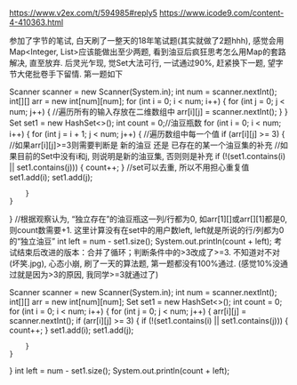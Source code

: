 https://www.v2ex.com/t/594985#reply5
https://www.icode9.com/content-4-410363.html


参加了字节的笔试, 白天刷了一整天的18年笔试题(其实就做了2题hhh), 感觉会用Map<Integer, List>应该能做出至少两题, 
看到油豆后疯狂思考怎么用Map的套路解决, 直至放弃. 后灵光乍现, 觉Set大法可行, 一试通过90%, 赶紧换下一题, 望字节大佬批卷手下留情.
第一题如下

Scanner scanner = new Scanner(System.in);
int num = scanner.nextInt();
int[][] arr = new int[num][num];
for (int i = 0; i < num; i++) {
    for (int j = 0; j < num; j++) {
    	//遍历所有的输入存放在二维数组中
        arr[i][j] = scanner.nextInt();
    }
}
Set<Integer> set1 = new HashSet<>();
int count = 0;//油豆瓶数
for (int i = 0; i < num; i++) {
    for (int j = i + 1; j < num; j++) {
    	//遍历数组中每一个值
        if (arr[i][j] >= 3) {
        	//如果arr[i][j]>=3则需要判断是 新的油豆 还是 已存在的某一个油豆集的补充
        	//如果目前的Set中没有i和j, 则说明是新的油豆集, 否则则是补充
            if (!(set1.contains(i) || set1.contains(j))) {
                count++;
            }
            //set可以去重, 所以不用担心重复值
            set1.add(i);
            set1.add(j);

        }
    }
}
//根据观察认为, “独立存在”的油豆瓶这一列/行都为0, 如arr[1][]或arr[][1]都是0, 则count数需要+1. 这里计算没有在set中的用户数left, left就是所说的行/列都为0的“独立油豆”
int left = num - set1.size();
System.out.println(count + left);
考试结束后改进的版本：合并了循环；判断条件中的>3改成了>=3. 不知道对不对(坏笑.jpg), 心态小崩, 刷了一天的算法题, 第一题都没有100%通过. (感觉10%没通过就是因为>3的原因, 我同学>=3就通过了)

Scanner scanner = new Scanner(System.in);
int num = scanner.nextInt();
int[][] arr = new int[num][num];
Set<Integer> set1 = new HashSet<>();
int count = 0;
for (int i = 0; i < num; i++) {
    for (int j = 0; j < num; j++) {
        arr[i][j] = scanner.nextInt();
        if (arr[i][j] >= 3) {
            if (!(set1.contains(i) || set1.contains(j))) {
                count++;
            }
            set1.add(i);
            set1.add(j);

        }
    }
}
int left = num - set1.size();
System.out.println(count + left);